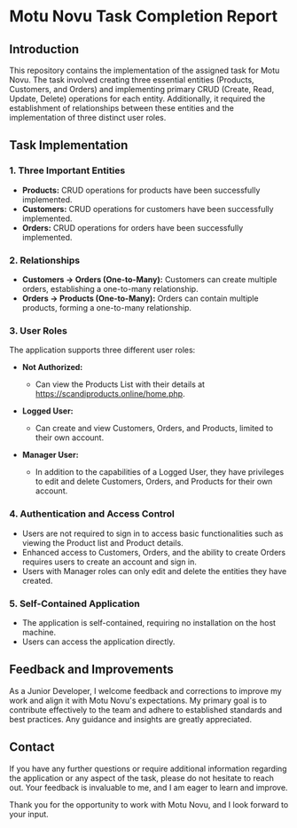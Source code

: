 # Motu Novu Task Completion Report

## Introduction
This repository contains the implementation of the assigned task for Motu Novu. The task involved creating three essential entities (Products, Customers, and Orders) and implementing primary CRUD (Create, Read, Update, Delete) operations for each entity. Additionally, it required the establishment of relationships between these entities and the implementation of three distinct user roles.

## Task Implementation

### 1. Three Important Entities
- **Products:** CRUD operations for products have been successfully implemented.
- **Customers:** CRUD operations for customers have been successfully implemented.
- **Orders:** CRUD operations for orders have been successfully implemented.

### 2. Relationships
- **Customers -> Orders (One-to-Many):** Customers can create multiple orders, establishing a one-to-many relationship.
- **Orders -> Products (One-to-Many):** Orders can contain multiple products, forming a one-to-many relationship.

### 3. User Roles
The application supports three different user roles:

- **Not Authorized:**
  - Can view the Products List with their details at https://scandiproducts.online/home.php.

- **Logged User:**
  - Can create and view Customers, Orders, and Products, limited to their own account.

- **Manager User:**
  - In addition to the capabilities of a Logged User, they have privileges to edit and delete Customers, Orders, and Products for their own account.

### 4. Authentication and Access Control
- Users are not required to sign in to access basic functionalities such as viewing the Product list and Product details.
- Enhanced access to Customers, Orders, and the ability to create Orders requires users to create an account and sign in.
- Users with Manager roles can only edit and delete the entities they have created.

### 5. Self-Contained Application
- The application is self-contained, requiring no installation on the host machine.
- Users can access the application directly.

## Feedback and Improvements
As a Junior Developer, I welcome feedback and corrections to improve my work and align it with Motu Novu's expectations. My primary goal is to contribute effectively to the team and adhere to established standards and best practices. Any guidance and insights are greatly appreciated.

## Contact
If you have any further questions or require additional information regarding the application or any aspect of the task, please do not hesitate to reach out. Your feedback is invaluable to me, and I am eager to learn and improve.

Thank you for the opportunity to work with Motu Novu, and I look forward to your input.

